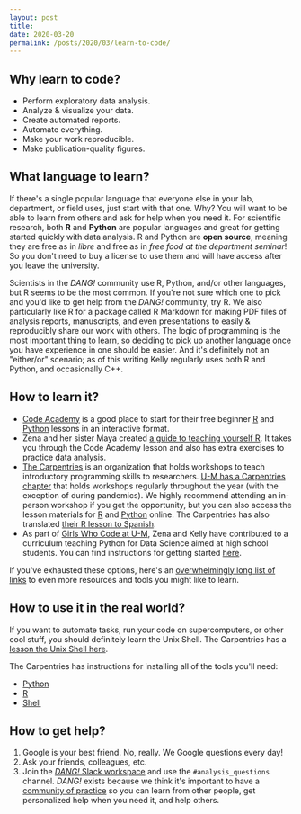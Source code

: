 ```yaml
---
layout: post
title:
date: 2020-03-20
permalink: /posts/2020/03/learn-to-code/
---
```


## Why learn to code?

- Perform exploratory data analysis.
- Analyze & visualize your data.
- Create automated reports.
- Automate everything.
- Make your work reproducible.
- Make publication-quality figures.

## What language to learn?

If there's a single popular language that everyone else in your lab, department, or field uses, just start with that one.
Why? You will want to be able to learn from others and ask for help when you need it.
For scientific research, both **R** and **Python** are popular languages and great for getting started quickly with data analysis.
R and Python are **open source**, meaning they are free as in _libre_ and free as in _free food at the department seminar_! So you don't need to buy a license to use them and will have access after you leave the university.

Scientists in the _DANG!_ community use R, Python, and/or other languages, but R seems to be the most common.
If you're not sure which one to pick and you'd like to get help from the _DANG!_ community, try R.
We also particularly like R for a package called R Markdown for making PDF files of analysis reports, manuscripts, and even presentations to easily & reproducibly share our work with others.
The logic of programming is the most important thing to learn, so deciding to pick up another language once you have experience in one should be easier. And it's definitely not an "either/or" scenario; as of this writing Kelly regularly uses both R and Python, and occasionally C++.

## How to learn it?

- [Code Academy](https://www.codecademy.com/) is a good place to start for their free beginner [R](https://www.codecademy.com/learn/learn-r) and [Python](https://www.codecademy.com/learn/learn-python) lessons in an interactive format.
- Zena and her sister Maya created [a guide to teaching yourself R](https://github.com/zenalapp/teach-yourself-r/wiki). It takes you through the Code Academy lesson and also has extra exercises to practice data analysis.
- [The Carpentries](https://carpentries.org/) is an organization that holds workshops to teach introductory programming skills to researchers. [U-M has a Carpentries chapter](https://umswc.github.io/) that holds workshops regularly throughout the year (with the exception of during pandemics). We highly recommend attending an in-person workshop if you get the opportunity, but you can also access the lesson materials for [R](http://swcarpentry.github.io/r-novice-gapminder/) and [Python](http://swcarpentry.github.io/python-novice-gapminder/) online. The Carpentries has also translated [their R lesson to Spanish](https://swcarpentry.github.io/r-novice-gapminder-es/).
- As part of [Girls Who Code at U-M](http://umich.edu/~girlswc/), Zena and Kelly have contributed to a curriculum teaching Python for Data Science aimed at high school students. You can find instructions for getting started [here](https://github.com/GWC-DCMB/GWC-DCMB/blob/master/get-started.md).

If you've exhausted these options, here's an [overwhelmingly long list of links](https://sovacool.dev/posts/2019/05/bioinf-resources) to even more resources and tools you might like to learn.

## How to use it in the real world?

If you want to automate tasks, run your code on supercomputers, or other cool stuff,
you should definitely learn the Unix Shell. The Carpentries has a [lesson the Unix Shell here](http://swcarpentry.github.io/shell-novice/).

The Carpentries has instructions for installing all of the tools you'll need:
- [Python](http://swcarpentry.github.io/python-novice-gapminder/setup/)
- [R](http://swcarpentry.github.io/r-novice-gapminder/setup.html)
- [Shell](http://swcarpentry.github.io/shell-novice/setup.html)

## How to get help?

1. Google is your best friend. No, really. We Google questions every day!
1. Ask your friends, colleagues, etc.
1. Join the [_DANG!_ Slack workspace]((https://join.slack.com/t/umich-dang/shared_invite/enQtNjEzMTU5MDU3MDU2LTdhNGZjMzJmNDc0NTFkZDVkMjBmMjFhM2ZjN2QzMGY2ZDcwMTU4ZTcwOTdjZTJmMGI3MTExMGIxOTljMjllMzA)) and use the `#analysis_questions` channel. _DANG!_ exists because we think it's important to have a [community of practice](https://teachtogether.tech/#s:community) so you can learn from other people, get personalized help when you need it, and help others.

